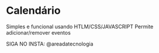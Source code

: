 # Calendário

Simples e funcional usando HTLM/CSS/JAVASCRIPT
Permite adicionar/remover eventos

SIGA NO INSTA: @areadatecnologia
